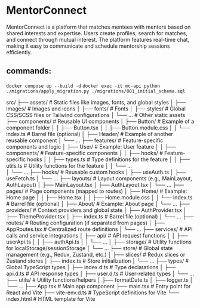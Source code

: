 # MentorConnect
MentorConnect is a platform that matches mentees with mentors based on shared interests and expertise. Users create profiles, search for matches, and connect through mutual interest. The platform features real-time chat, making it easy to communicate and schedule mentorship sessions efficiently.


## commands:
```docker compose up --build -d```
```docker exec -it mc-api python ./migrations/apply_migration.py ./migrations/001_initial_schema.sql```

src/
├── assets/                # Static files like images, fonts, and global styles
│   ├── images/            # Images and icons
│   ├── fonts/             # Fonts
│   ├── styles/            # Global CSS/SCSS files or Tailwind configurations
│   └── ...                # Other static assets
├── components/            # Reusable UI components
│   ├── Button/            # Example of a component folder
│   │   ├── Button.tsx
│   │   ├── Button.module.css
│   │   └── index.ts       # Barrel file (optional)
│   ├── Header/            # Example of another reusable component
│   └── ...
├── features/              # Feature-specific components and logic
│   ├── User/              # Example: User feature
│   │   ├── components/    # Feature-specific components
│   │   ├── hooks/         # Feature-specific hooks
│   │   ├── types.ts       # Type definitions for the feature
│   │   ├── utils.ts       # Utility functions for the feature
│   │   └── ...           
│   └── ...
├── hooks/                 # Reusable custom hooks
│   ├── useAuth.ts
│   ├── useFetch.ts
│   └── ...
├── layouts/               # Layout components (e.g., MainLayout, AuthLayout)
│   ├── MainLayout.tsx
│   ├── AuthLayout.tsx
│   └── ...
├── pages/                 # Page components (mapped to routes)
│   ├── Home/              # Example: Home page
│   │   ├── Home.tsx
│   │   ├── Home.module.css
│   │   └── index.ts       # Barrel file (optional)
│   ├── About/             # Example: About page
│   └── ...
├── providers/             # Context providers and global state
│   ├── AuthProvider.tsx
│   ├── ThemeProvider.tsx
│   ├── index.ts           # Barrel file (optional)
│   └── ...
├── routes/                # Routing configuration (if separated from pages)
│   ├── AppRoutes.tsx      # Centralized route definitions
│   └── ...
├── services/              # API calls and service integrations
│   ├── api/               # API request functions
│   │   ├── userApi.ts
│   │   ├── authApi.ts
│   │   └── ...
│   ├── storage/           # Utility functions for localStorage/sessionStorage
│   └── ...
├── store/                 # Global state management (e.g., Redux, Zustand, etc.)
│   ├── slices/            # Redux slices or Zustand stores
│   ├── index.ts           # Store initialization
│   └── ...
├── types/                 # Global TypeScript types
│   ├── index.d.ts         # Type declarations
│   ├── api.d.ts           # API response types
│   ├── user.d.ts          # User-related types
│   └── ...
├── utils/                 # Utility functions/helpers
│   ├── formatDate.ts
│   ├── logger.ts
│   └── ...
├── App.tsx                # Main app component
├── main.tsx               # Entry point for React and Vite
├── vite-env.d.ts          # TypeScript definitions for Vite
└── index.html             # HTML template for Vite